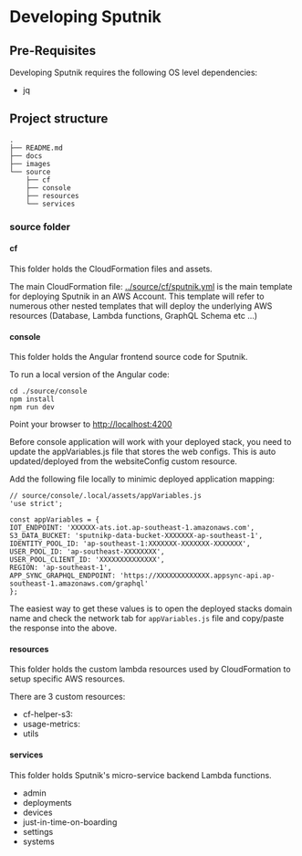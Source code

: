 # Developing Sputnik

## Pre-Requisites

Developing Sputnik requires the following OS level dependencies:

* jq

## Project structure

```
.
├── README.md
├── docs
├── images
└── source
    ├── cf
    ├── console
    ├── resources
    └── services
```


### source folder
#### cf
This folder holds the CloudFormation files and assets.

The main CloudFormation file: [../source/cf/sputnik.yml](../source/cf/sputnik.yml) is the main template for deploying Sputnik in an AWS Account. This template will refer to numerous other nested templates that will deploy the underlying AWS resources (Database, Lambda functions, GraphQL Schema etc ...)

#### console
This folder holds the Angular frontend source code for Sputnik.

To run a local version of the Angular code:

```
cd ./source/console
npm install
npm run dev
```

Point your browser to [http://localhost:4200](http://localhost:4200)

Before console application will work with your deployed stack, you need to update the appVariables.js file that stores the web configs.
This is auto updated/deployed from the websiteConfig custom resource.

Add the following file locally to minimic deployed application mapping:
```
// source/console/.local/assets/appVariables.js
'use strict';

const appVariables = {
IOT_ENDPOINT: 'XXXXXX-ats.iot.ap-southeast-1.amazonaws.com',
S3_DATA_BUCKET: 'sputnikp-data-bucket-XXXXXXX-ap-southeast-1',
IDENTITY_POOL_ID: 'ap-southeast-1:XXXXXXX-XXXXXXX-XXXXXXX',
USER_POOL_ID: 'ap-southeast-XXXXXXXX',
USER_POOL_CLIENT_ID: 'XXXXXXXXXXXXXX',
REGION: 'ap-southeast-1',
APP_SYNC_GRAPHQL_ENDPOINT: 'https://XXXXXXXXXXXXX.appsync-api.ap-southeast-1.amazonaws.com/graphql'
};
```

The easiest way to get these values is to open the deployed stacks domain name and check the network tab for `appVariables.js`
file and copy/paste the response into the above.

#### resources
This folder holds the custom lambda resources used by CloudFormation to setup specific AWS resources.

There are 3 custom resources:

* cf-helper-s3:
* usage-metrics:
* utils

#### services
This folder holds Sputnik's micro-service backend Lambda functions.

* admin
* deployments
* devices
* just-in-time-on-boarding
* settings
* systems
